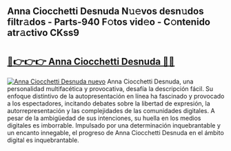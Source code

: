 ## Anna Ciocchetti Desnuda N𝚞𝚎vos desn𝚞dos filtr𝚊dos - Parts-940 F𝚘tos vid𝚎o - C𝚘ntenido atr𝚊ctivo CKss9

# <h2><a href="http://mb0uaa.tromn.icu/?c=Anna+Ciocchetti+Desnuda">🔗👉👉👉 Anna Ciocchetti Desnuda 🔗🔗</a></h2>

[![Anna Ciocchetti Desnuda nuevo](https://i.imgur.com/pEAQMta.gif)](http://mb0uaa.tromn.icu/?c=Anna+Ciocchetti+Desnuda)
Anna Ciocchetti Desnuda, una personalidad multifacética y provocativa, desafía la descripción fácil. Su enfoque distintivo de la autopresentación en línea ha fascinado y provocado a los espectadores, incitando debates sobre la libertad de expresión, la autorrepresentación y las complejidades de las comunidades digitales. A pesar de la ambigüedad de sus intenciones, su huella en los medios digitales es imborrable. Impulsado por una determinación inquebrantable y un encanto innegable, el progreso de Anna Ciocchetti Desnuda en el ámbito digital es inquebrantable.
